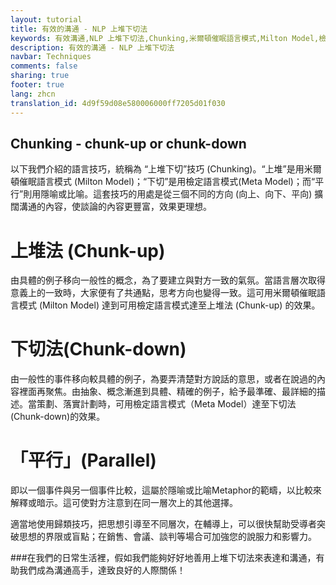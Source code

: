```yaml
---
layout: tutorial
title: 有效的溝通 - NLP 上堆下切法
keywords: 有效溝通,NLP 上堆下切法,Chunking,米爾頓催眠語言模式,Milton Model,檢定語言模式,meta model,銷售,會議,談判,說服力,影響力
description: 有效的溝通 - NLP 上堆下切法
navbar: Techniques
comments: false
sharing: true
footer: true
lang: zhcn
translation_id: 4d9f59d08e580006000ff7205d01f030
---
```


## Chunking - chunk-up or chunk-down

以下我們介紹的語言技巧，統稱為 “上堆下切”技巧 (Chunking)。“上堆”是用米爾頓催眠語言模式 (Milton Model)；“下切”是用檢定語言模式(Meta Model)；而“平行”則用隱喻或比喻。這套技巧的用處是從三個不同的方向 (向上、向下、平向) 擴闊溝通的內容，使談論的內容更豐富，效果更理想。

# 上堆法 (Chunk-up)

由具體的例子移向一般性的概念，為了要建立與對方一致的氣氛。當語言層次取得意義上的一致時，大家便有了共通點，思考方向也變得一致。這可用米爾頓催眠語言模式 (Milton Model) 達到可用檢定語言模式達至上堆法 (Chunk-up) 的效果。

# 下切法(Chunk-down)

由一般性的事件移向較具體的例子，為要弄清楚對方說話的意思，或者在說過的內容裡面再聚焦。由抽象、概念漸進到具體、精確的例子，給予最準確、最詳細的描述。當策劃、落實計劃時，可用檢定語言模式（Meta Model）達至下切法(Chunk-down)的效果。

# 「平行」(Parallel)

即以一個事件與另一個事件比較，這屬於隱喻或比喻Metaphor的範疇，以比較來解釋或暗示。這可使對方注意到在同一層次上的其他選擇。

適當地使用歸類技巧，把思想引導至不同層次，在輔導上，可以很快幫助受導者突破思想的界限或盲點；在銷售、會議、談判等場合可加強您的說服力和影響力。

###在我們的日常生活裡，假如我們能夠好好地善用上堆下切法來表達和溝通，有助我們成為溝通高手，達致良好的人際關係！
